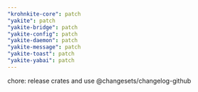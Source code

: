 ```yaml
---
"krohnkite-core": patch
"yakite": patch
"yakite-bridge": patch
"yakite-config": patch
"yakite-daemon": patch
"yakite-message": patch
"yakite-toast": patch
"yakite-yabai": patch
---
```


chore: release crates and use @changesets/changelog-github
